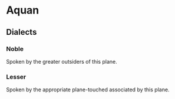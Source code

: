 Aquan
=====

Dialects
--------

### Noble

Spoken by the greater outsiders of this plane. 

### Lesser

Spoken by the appropriate plane-touched associated by this plane.

